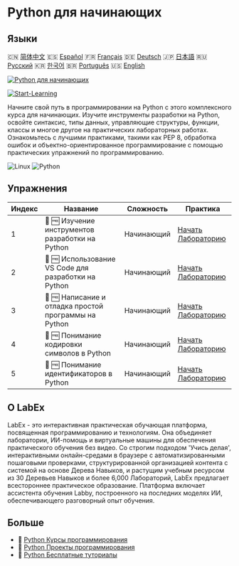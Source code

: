 # Python для начинающих

## Языки

🇨🇳 [简体中文](README_zh.md) 🇪🇸 [Español](README_es.md) 🇫🇷 [Français](README_fr.md) 🇩🇪 [Deutsch](README_de.md) 🇯🇵 [日本語](README_ja.md) 🇷🇺 [Русский](README_ru.md) 🇰🇷 [한국어](README_ko.md) 🇧🇷 [Português](README_pt.md) 🇺🇸 [English](README.md) 

[![Python для начинающих](https://cover-creator.labex.io/python-for-beginners.png?lang=ru)](https://labex.io/ru/courses/python-for-beginners)

[![Start-Learning](https://img.shields.io/badge/Start-Learning-whitesmoke?style=for-the-badge)](https://labex.io/ru/courses/python-for-beginners)

Начните свой путь в программировании на Python с этого комплексного курса для начинающих. Изучите инструменты разработки на Python, освойте синтаксис, типы данных, управляющие структуры, функции, классы и многое другое на практических лабораторных работах. Ознакомьтесь с лучшими практиками, такими как PEP 8, обработка ошибок и объектно-ориентированное программирование с помощью практических упражнений по программированию.

![Linux](https://img.shields.io/badge/Linux-whitesmoke?style=for-the-badge&logo=linux)
![Python](https://img.shields.io/badge/Python-whitesmoke?style=for-the-badge&logo=python)


## Упражнения

|   Индекс | Название                                              | Сложность   | Практика                                                                                                                             |
|----------|-------------------------------------------------------|-------------|--------------------------------------------------------------------------------------------------------------------------------------|
|        1 | 📖 🆓 Изучение инструментов разработки на Python      | Начинающий  | <a target='_blank' href='https://labex.io/ru/tutorials/python-explore-python-development-tools-585762'>Начать Лабораторию</a>        |
|        2 | 📖 🆓 Использование VS Code для разработки на Python  | Начинающий  | <a target='_blank' href='https://labex.io/ru/tutorials/python-use-vs-code-for-python-development-585783'>Начать Лабораторию</a>      |
|        3 | 📖 🆓 Написание и отладка простой программы на Python | Начинающий  | <a target='_blank' href='https://labex.io/ru/tutorials/python-write-and-debug-a-simple-python-program-585786'>Начать Лабораторию</a> |
|        4 | 📖 🆓 Понимание кодировки символов в Python           | Начинающий  | <a target='_blank' href='https://labex.io/ru/tutorials/python-understand-character-encoding-in-python-585770'>Начать Лабораторию</a> |
|        5 | 📖 🆓 Понимание идентификаторов в Python              | Начинающий  | <a target='_blank' href='https://labex.io/ru/tutorials/python-understand-identifiers-in-python-585776'>Начать Лабораторию</a>        |

## О LabEx

LabEx - это интерактивная практическая обучающая платформа, посвященная программированию и технологиям. Она объединяет лаборатории, ИИ-помощь и виртуальные машины для обеспечения практического обучения без видео. Со строгим подходом 'Учись делая', интерактивными онлайн-средами в браузере с автоматизированными пошаговыми проверками, структурированной организацией контента с системой на основе Дерева Навыков, и растущим учебным ресурсом из 30 Деревьев Навыков и более 6,000 Лабораторий, LabEx предлагает всестороннее практическое образование. Платформа включает ассистента обучения Labby, построенного на последних моделях ИИ, обеспечивающего разговорный опыт обучения.

## Больше

- 🔗 [Python Курсы программирования](https://github.com/labex-labs/awesome-programming-courses)
- 🔗 [Python Проекты программирования](https://github.com/labex-labs/awesome-programming-projects)
- 🔗 [Python Бесплатные туториалы](https://github.com/labex-labs/python-free-tutorials)

